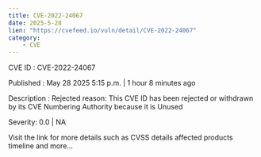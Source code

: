 ```yaml
---
title: CVE-2022-24067
date: 2025-5-28
lien: "https://cvefeed.io/vuln/detail/CVE-2022-24067"
category:
    - CVE
---
```


CVE ID : CVE-2022-24067

Published :  May 28
2025
5:15 p.m. | 1 hour
8 minutes ago

Description : Rejected reason: This CVE ID has been rejected or withdrawn by its CVE Numbering Authority because it is Unused

Severity: 0.0 | NA

Visit the link for more details
such as CVSS details
affected products
timeline
and more...
